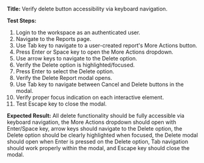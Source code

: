 **Title:** Verify delete button accessibility via keyboard navigation.

**Test Steps:**
1. Login to the workspace as an authenticated user.
2. Navigate to the Reports page.
3. Use Tab key to navigate to a user-created report's More Actions button.
4. Press Enter or Space key to open the More Actions dropdown.
5. Use arrow keys to navigate to the Delete option.
6. Verify the Delete option is highlighted/focused.
7. Press Enter to select the Delete option.
8. Verify the Delete Report modal opens.
9. Use Tab key to navigate between Cancel and Delete buttons in the modal.
10. Verify proper focus indication on each interactive element.
11. Test Escape key to close the modal.

**Expected Result:**
All delete functionality should be fully accessible via keyboard navigation, the More Actions dropdown should open with Enter/Space key, arrow keys should navigate to the Delete option, the Delete option should be clearly highlighted when focused, the Delete modal should open when Enter is pressed on the Delete option, Tab navigation should work properly within the modal, and Escape key should close the modal.